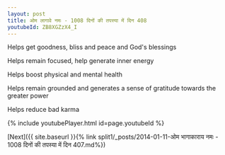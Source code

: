 ```yaml
---
layout: post
title: ओम लागावे नमः - 1008 दिनों की तपस्या में दिन 408
youtubeId: ZB8XGZzX4_I
---
```

 
 
Helps get goodness, bliss and peace and God's blessings
 
Helps remain focused, help generate inner energy 
 
Helps boost physical and mental health 
 
Helps remain grounded and generates a sense of gratitude towards the greater power 
 
Helps reduce bad karma
 
 
 
 


{% include youtubePlayer.html id=page.youtubeId %}
 
[Next]({{ site.baseurl }}{% link  split1/_posts/2014-01-11-ओम भागाकाराय नमः - 1008 दिनों की तपस्या में दिन 407.md%})
 
